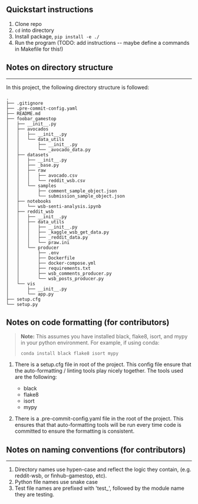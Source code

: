## Quickstart instructions

1. Clone repo
2. `cd` into directory
3. Install package, `pip install -e ./`
4. Run the program (TODO: add instructions -- maybe define a commands in Makefile for this!)

## Notes on directory structure
------------

In this project, the following directory structure is followed:

```
.
├── .gitignore
├── .pre-commit-config.yaml
├── README.md
├── foobar_gamestop
│   ├── __init__.py
│   ├── avocados
│   │   ├── __init__.py
│   │   └── data_utils
│   │       ├── __init__.py
│   │       └── _avocado_data.py
│   ├── datasets
│   │   ├── __init__.py
│   │   ├── _base.py
│   │   ├── raw
│   │   │   ├── avocado.csv
│   │   │   └── reddit_wsb.csv
│   │   └── samples
│   │       ├── comment_sample_object.json
│   │       └── submission_sample_object.json
│   ├── notebooks
│   │   └── wsb-senti-analysis.ipynb
│   ├── reddit_wsb
│   │   ├── __init__.py
│   │   ├── data_utils
│   │   │   ├── __init__.py
│   │   │   ├── _kaggle_wsb_get_data.py
│   │   │   ├── _reddit_data.py
│   │   │   └── praw.ini
│   │   └── producer
│   │       ├── .env
│   │       ├── Dockerfile
│   │       ├── docker-compose.yml
│   │       ├── requirements.txt
│   │       ├── wsb_comments_producer.py
│   │       └── wsb_posts_producer.py
│   └── vis
│       ├── __init__.py
│       └── app.py
├── setup.cfg
└── setup.py
```

## Notes on code formatting (for contributors)

> **Note:** 
> This assumes you have installed black, flake8, isort, and mypy in your python environment.
> For example, if using conda: 
>
> `conda install black flake8 isort mypy`


1. There is a setup.cfg file in root of the project. This config file ensure that
   the auto-formatting / linting tools play nicely together. The tools used are the following:
   - black
   - flake8
   - isort
   - mypy

2. There is a .pre-commit-config.yaml file in the root of the project. This ensures that that
   auto-formatting tools will be run every time code is committed to ensure the formatting is
   consistent.



## Notes on naming conventions (for contributors)
------------
1. Directory names use hypen-case and reflect the logic they contain, (e.g. reddit-wsb, or finhub-gamestop, etc).
2. Python file names use snake case
3. Test file names are prefixed with 'test_', followed by the module name they are testing.
